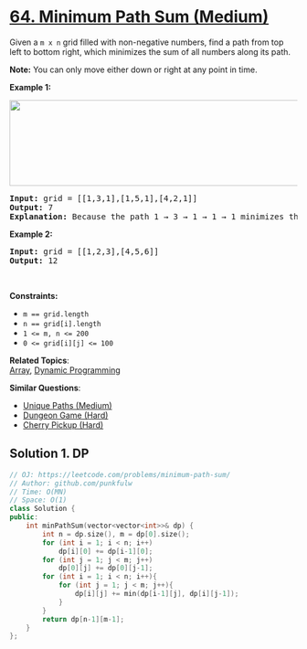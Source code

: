 # [64. Minimum Path Sum (Medium)](https://leetcode.com/problems/minimum-path-sum/)

<p>Given a <code>m x n</code> grid filled with non-negative numbers, find a path from top left to bottom right, which minimizes the sum of all numbers along its path.</p>

<p><b>Note:</b> You can only move either down or right at any point in time.</p>

<p><strong>Example 1:</strong></p>
<img alt="" src="https://assets.leetcode.com/uploads/2020/11/05/minpath.jpg" style="width: 600px; height: 150px;">
<pre>
<strong>Input:</strong> grid = [[1,3,1],[1,5,1],[4,2,1]]
<strong>Output:</strong> 7
<strong>Explanation:</strong> Because the path 1 → 3 → 1 → 1 → 1 minimizes the sum.
</pre>

<p><strong>Example 2:</strong></p>
<pre>
<strong>Input:</strong> grid = [[1,2,3],[4,5,6]]
<strong>Output:</strong> 12
</pre>


<p>&nbsp;</p>
<p><strong>Constraints:</strong></p>

<ul>
  <li><code>m == grid.length</code></li>
  <li><code>n == grid[i].length</code></li>
  <li><code>1 &lt;= m, n &lt;= 200</code></li>
  <li><code>0 &lt;= grid[i][j] &lt;= 100</code></li>
</ul>


**Related Topics**:  
[Array](https://leetcode.com/tag/array/), [Dynamic Programming](https://leetcode.com/tag/dynamic-programming/)

**Similar Questions**:
* [Unique Paths (Medium)](https://leetcode.com/problems/unique-paths/)
* [Dungeon Game (Hard)](https://leetcode.com/problems/dungeon-game/)
* [Cherry Pickup (Hard)](https://leetcode.com/problems/cherry-pickup/)

## Solution 1. DP

```cpp
// OJ: https://leetcode.com/problems/minimum-path-sum/
// Author: github.com/punkfulw
// Time: O(MN)
// Space: O(1)
class Solution {
public:
    int minPathSum(vector<vector<int>>& dp) {
        int n = dp.size(), m = dp[0].size();
        for (int i = 1; i < n; i++)
            dp[i][0] += dp[i-1][0];
        for (int j = 1; j < m; j++)
            dp[0][j] += dp[0][j-1];
        for (int i = 1; i < n; i++){
            for (int j = 1; j < m; j++){
                dp[i][j] += min(dp[i-1][j], dp[i][j-1]);
            }
        }
        return dp[n-1][m-1];
    }
};
```
